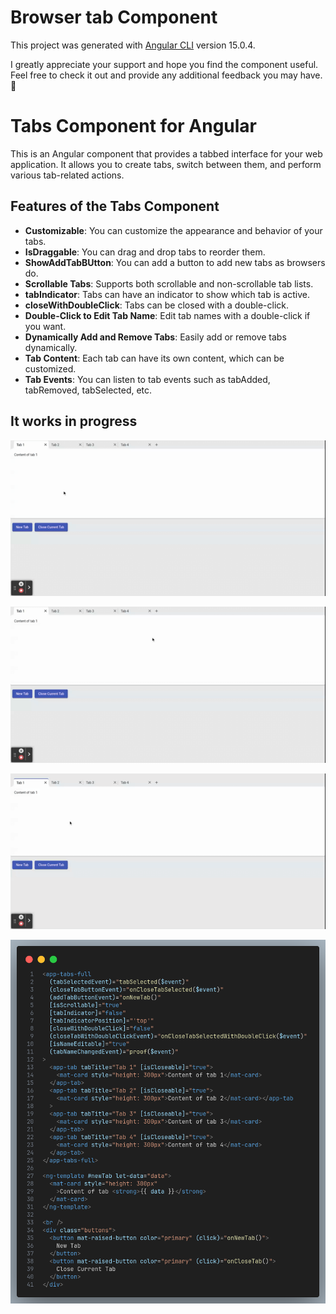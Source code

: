 # Browser tab Component

This project was generated with [Angular CLI](https://github.com/angular/angular-cli) version 15.0.4.

I greatly appreciate your support and hope you find the component useful. Feel free to check it out and provide any additional feedback you may have. 🚀

# Tabs Component for Angular

This is an Angular component that provides a tabbed interface for your web application. It allows you to create tabs, switch between them, and perform various tab-related actions.

## Features of the Tabs Component

- **Customizable**: You can customize the appearance and behavior of your tabs.
- **IsDraggable**: You can drag and drop tabs to reorder them.
- **ShowAddTabBUtton**: You can add a button to add new tabs as browsers do.
- **Scrollable Tabs**: Supports both scrollable and non-scrollable tab lists.
- **tabIndicator**: Tabs can have an indicator to show which tab is active. 
- **closeWithDoubleClick**: Tabs can be closed with a double-click.
- **Double-Click to Edit Tab Name**: Edit tab names with a double-click if you want.
- **Dynamically Add and Remove Tabs**: Easily add or remove tabs dynamically.
- **Tab Content**: Each tab can have its own content, which can be customized.
- **Tab Events**: You can listen to tab events such as tabAdded, tabRemoved, tabSelected, etc.

## It works in progress
![example 1](./assets%20readme/TabsComponent.gif)

![example 2](./assets%20readme/TabsComponent2.gif)

![example 3](./assets%20readme/TabsComponent3.gif)

![Use example](./assets%20readme//example%20code.png)
